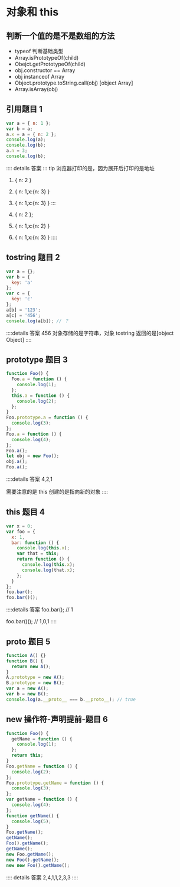 # 对象和 this

## 判断一个值的是不是数组的方法

- typeof 判断基础类型
- Array.isPrototypeOf(child)
- Obejct.getPrototypeOf(child)
- obj.constructor == Array
- obj instanceof Array
- Object.prototype.toString.call(obj) [object Array]
- Array.isArray(obj)

## 引用题目 1

```js
var a = { n: 1 };
var b = a;
a.x = a = { n: 2 };
console.log(a);
console.log(b);
a.n = 3;
console.log(b);
```

:::: details 答案
::: tip
浏览器打印的是，因为展开后打印的是地址

1. { n: 2 }
2. { n: 1,x:{n: 3} }
3. { n: 1,x:{n: 3} }
   :::

4. { n: 2 };
5. { n: 1,x:{n: 2} }
6. { n: 1,x:{n: 3} }
   ::::

## tostring 题目 2

```js
var a = {};
var b = {
  key: 'a'
};
var c = {
  key: 'c'
};
a[b] = '123';
a[c] = '456';
console.log(a[b]); // ？
```

::::details 答案
456 对象存储的是字符串，对象 tostring 返回的是[object Object]
::::

## prototype 题目 3

```js
function Foo() {
  Foo.a = function () {
    console.log(1);
  };
  this.a = function () {
    console.log(2);
  };
}
Foo.prototype.a = function () {
  console.log(3);
};
Foo.a = function () {
  console.log(4);
};
Foo.a();
let obj = new Foo();
obj.a();
Foo.a();
```

::::details 答案
4,2,1

需要注意的是 this 创建的是指向新的对象
::::

## this 题目 4

```js
var x = 0;
var foo = {
  x: 1,
  bar: function () {
    console.log(this.x);
    var that = this;
    return function () {
      console.log(this.x);
      console.log(that.x);
    };
  }
};
foo.bar();
foo.bar()();
```

::::details 答案
foo.bar(); // 1

foo.bar()(); // 1,0,1
::::

## proto 题目 5

```js
function A() {}
function B() {
  return new A();
}
A.prototype = new A();
B.prototype = new B();
var a = new A();
var b = new B();
console.log(a.__proto__ === b.__proto__); // true
```

## new 操作符-声明提前-题目 6

```js
function Foo() {
  getName = function () {
    console.log(1);
  };
  return this;
}
Foo.getName = function () {
  console.log(2);
};
Foo.prototype.getName = function () {
  console.log(3);
};
var getName = function () {
  console.log(4);
};
function getName() {
  console.log(5);
}
Foo.getName();
getName();
Foo().getName();
getName();
new Foo.getName();
new Foo().getName();
new new Foo().getName();
```

:::: details 答案
2,4,1,1,2,3,3
::::
